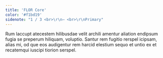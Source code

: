```yaml
---
title: 'FLOR Core'
color: '#f1bd19'
sidenote: "1 / 3 <br>\r\n— <br>\r\nPrimary"
---
```


Rum laccupt atecestem hilibusdae velit archili amentur aliation endipsum fugia se preperum hiliquam, voluptio. Santur rem fugitio rerspel icipsam, alias mi, od que eos audigentur rem harcid elestium sequo et untio ex et recatemqui iuscipi tiorion serspel.